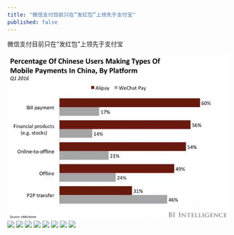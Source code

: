 ```yaml
---
title: "微信支付目前只在“发红包”上领先于支付宝"
published: false
---
```

微信支付目前只在“发红包”上领先于支付宝

![](./1.jpg)
![](./2.jpg)
![](./3.jpg)
![](./4.jpg)
![](./5.jpg)
![](./6.jpg)
![](./7.jpg)
![](./8.jpg)
![](./9.jpg)
